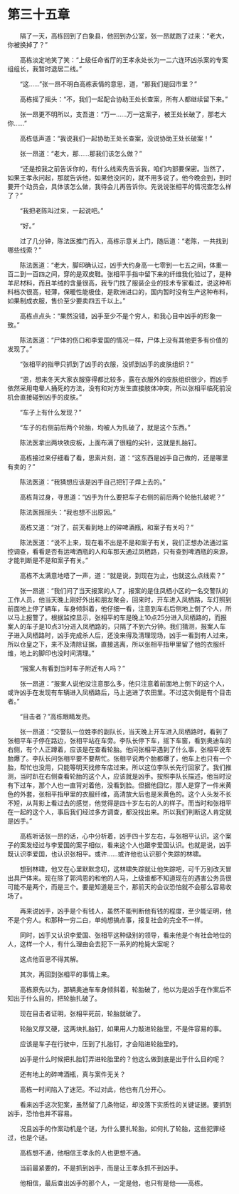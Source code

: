 #	第三十五章

　　隔了一天，高栋回到了白象县，他回到办公室，张一昂就跑了过来：“老大，你被换掉了？”

　　高栋淡定地笑了笑：“上级任命省厅的王孝永处长为一二六连环凶杀案的专案组组长，我暂时退居二线。”

　　“这……”张一昂不明白高栋表情的意思，道，“那我们是回市里？”

　　高栋摇了摇头：“不，我们一起配合协助王处长查案，所有人都继续留下来。”

　　张一昂更不明所以，支吾道：“万一……万一这案子，被王处长破了，那老大你……”

　　高栋低声道：“我说我们一起协助王处长查案，没说协助王处长破案！”

　　张一昂道：“老大，那……那我们该怎么做？”

　　“还是按我之前告诉你的，有什么线索先告诉我，咱们内部要保密。当然了，如果王孝永问起，那就告诉他，如果他没问的，就不用多说了。他今晚会到，到时要开个动员会，具体该怎么做，我待会儿再告诉你。先说说张相平的情况查怎么样了？”

　　“我把老陈叫过来，一起说吧。”

　　“好。”

　　过了几分钟，陈法医推门而入，高栋示意关上门，随后道：“老陈，一共找到哪些线索？”

　　陈法医道：“老大，脚印确认过，凶手大约身高一七零到一七五之间，体重一百二到一百四之间，穿的是双皮鞋。张相平手指中留下来的纤维我化验过了，是种羊尼材料，而且羊绒的含量很高，我专门找了服装企业的技术专家看过，说这种布料档次很高，轻薄，保暖性能极佳，是欧洲进口的，国内暂时没有生产这种布料，如果制成衣服，售价至少要卖四五千以上。”

　　高栋点点头：“果然没错，凶手至少不是个穷人，和我心目中凶手的形象一致。”

　　陈法医道：“尸体的伤口和李爱国的情况一样，尸体上没有其他更多有价值的发现了。”

　　“张相平的指甲只抓到了凶手的衣服，没抓到凶手的皮肤组织？”

　　“恩，想来冬天大家衣服穿得都比较多，露在衣服外的皮肤组织很少，而凶手依然采用电晕人捅死的方法，没有和对方发生直接肢体冲突，所以张相平临死前没机会直接碰到凶手的皮肤。”

　　“车子上有什么发现？”

　　“车子的右侧前后两个轮胎，均被人为扎破了，就是这个东西。”

　　陈法医拿出两块铁皮板，上面布满了很粗的尖针，这就是扎胎钉。

　　高栋接过来仔细看了看，思索片刻，道：“这东西是凶手自己做的，还是哪里有卖的？”

　　陈法医道：“我猜想应该是凶手自己把钉子焊上去的。”

　　高栋背过身，寻思道：“凶手为什么要把车子右侧的前后两个轮胎扎破呢？”

　　陈法医摇摇头：“我也想不出原因。”

　　高栋又道：“对了，前天看到地上的碎啤酒瓶，和案子有关吗？”

　　陈法医道：“说不上来，现在看不出是不是和案子有关，我们正想办法通过监控调查，看看是否有运啤酒瓶的人和车那天通过凤栖路，只有查到啤酒瓶的来源，才能判断是不是和案子有关。”

　　高栋不太满意地唔了一声，道：“就是说，到现在为止，也就这么点线索？”

　　张一昂道：“我们问了当天报案的人了，报案的是住凤栖小区的一名交警队的工作人员，他当天晚上刚好外出和朋友聚会，回来时，开车进入凤栖路，车灯照到前面地上停了辆车，车身倾斜着，他仔细一看，注意到车右后侧地上倒了个人，所以马上报警了。根据监控显示，张相平的车是晚上10点25分进入凤栖路的，而报案人的车子是10点31分进入凤栖路的，只隔了不到六分钟。我们猜测，报案人车子进入凤栖路时，凶手完成杀人后，还没来得及清理现场，凶手一看到有人过来，所以仓皇之下，来不及清除证据，直接逃离，所以张相平指甲里留了他的衣服纤维，地上的脚印也没时间清理。”

　　“报案人有看到当时车子附近有人吗？”

　　张一昂道：“报案人说他没注意那么多，他只注意着前面地上倒下的这个人，或许凶手在发现有车辆进入凤栖路后，马上逃进了农田里。不过这次倒是有个目击者。”

　　“目击者？”高栋眼睛发亮。

　　张一昂道：“交警队一位姓李的副队长，当天晚上开车进入凤栖路时，看到了张相平车子停在路边，张相平站在车旁。李队长停下车，摇下车窗，看到奥迪车的右侧，有个人正蹲着，应该是在查看轮胎。他问张相平遇到了什么事，张相平说车胎爆了。李队长问张相平要不要帮忙。张相平说两个胎都爆了，他车上也只有一个胎，帮忙也没用，只能等明天找修车店过来。所以这位李队长先行回家了。我们推测，当时趴在右侧查看轮胎的这个人，应该就是凶手。按照李队长描述，他当时没有下过车，那个人也一直背对着他，没看到脸。但据他回忆，那人是穿了一件米黄色的外套，张相平指甲里的衣服纤维，高清放大后也是米黄色的。这个人头发不长不短，从背影上看过去的感觉，他觉得是四十岁左右的人的样子。而当时和张相平在一起的这个人，事后我们经过多方调查，都没找出来。所以我们判断这人肯定就是凶手。”

　　高栋听话张一昂的话，心中分析着，凶手四十岁左右，与张相平认识。这个案子的案发经过与李爱国的案子相似，看来这个人也跟李爱国认识。也就是说，凶手既认识李爱国，也认识张相平。或许……或许他也认识那个失踪的林啸。

　　想到林啸，他又在心里默默念叨，这林啸失踪就让他失踪吧，可千万别改天冒出具尸体来。现在除了郭鸿恩的和他的人马，上级谁都不知道现在的遇害公务员很可能不是两个，而是三个。要是知道是三个，那前天的会议恐怕就不会那么容易收场了。

　　再来说凶手，凶手是个有钱人，虽然不能判断他有钱的程度，至少能证明，他不是个穷人。和那种一穷二白，单纯想搞点事，报复社会的完全不一样。

　　同时，凶手又认识李爱国、张相平这种级别的领导，看来他是个有社会地位的人，这样一个人，有什么理由会去犯下一系列的枪毙大案呢？

　　这点他百思不得其解。

　　其次，再回到张相平的事情上来。

　　高栋原先以为，那辆奥迪车车身倾斜着，轮胎破了，他以为是凶手在作案后不知出于什么目的，把轮胎扎破了。

　　现在目击者证明，张相平死前，轮胎就破了。

　　轮胎又厚又硬，这两块扎胎钉，如果用人力敲进轮胎里，不是件容易的事。

　　应该是车子在行驶中，压到了扎胎钉，才会陷进轮胎里的。

　　凶手是什么时候把扎胎钉弄进轮胎里的？他这么做到底是出于什么目的呢？

　　还有地上的碎啤酒瓶，真与案件无关？

　　高栋一时间陷入了迷茫。不过对此，他也有几分开心。

　　看来凶手这次犯案，虽然留了几条物证，却没落下实质性的关键证据。要抓到凶手，恐怕也并不容易。

　　况且凶手的作案动机是个谜，为什么要扎轮胎，如何扎了轮胎，这些犯罪经过，也是个谜。

　　高栋想不通，他相信王孝永的人也更想不通。

　　当前最紧要的，不是抓到凶手，而是让王孝永抓不到凶手。

　　他相信，最后查出凶手的那个人，一定是他，也只有是他——高栋。

